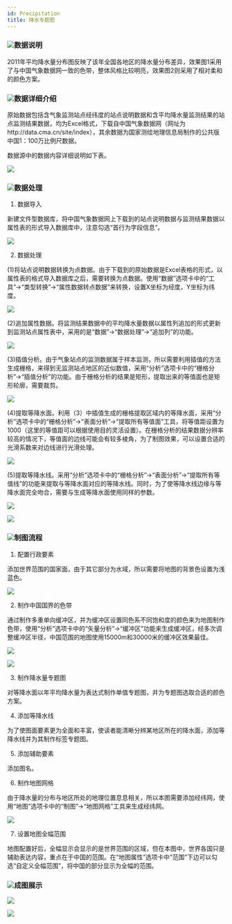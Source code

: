 ```yaml
---
id: Precipitation
title: 降水专题图
---
```

### ![](../../img/Read.gif)数据说明

2011年平均降水量分布图反映了该年全国各地区的降水量分布差异，效果图1采用了与中国气象数据网一致的色带，整体风格比较明亮，效果图2则采用了相对柔和的颜色方案。

### ![](../../img/Read.gif)数据详细介绍

原始数据包括含气象监测站点经纬度的站点说明数据和含平均降水量监测结果的站点监测结果数据，均为Excel格式，下载自中国气象数据网（网址为http://data.cma.cn/site/index），其余数据为国家测绘地理信息局制作的公共版中国1：100万比例尺数据。

数据源中的数据内容详细说明如下表。

![](img/Precipitationdata.png)    

### ![](../../img/Read.gif)数据处理

  1. 数据导入

新建文件型数据库，将中国气象数据网上下载到的站点说明数据与监测结果数据以属性表的形式导入数据库中，注意勾选“首行为字段信息”。

![](img/PrecipitationDataImport.png)  

  2. 数据处理

(1)将站点说明数据转换为点数据。由于下载到的原始数据是Excel表格的形式，以属性表的格式导入数据库之后，需要转换为点数据。使用“数据”选项卡中的“工具”→“类型转换”→“属性数据转点数据”来转换，设置X坐标为经度，Y坐标为纬度。

![](img/PrecipitationDataConversion.png)  

  
(2)追加属性数据。将监测结果数据中的平均降水量数据以属性列追加的形式更新到监测站点属性表中，采用的是“数据”→“数据处理”→“追加列”的功能。

![](img/PrecipitationAddColumn.png)  

  
(3)插值分析。由于气象站点的监测数据属于样本监测，所以需要利用插值的方法生成栅格，来得到无监测站点地区的近似数值，采用“分析”选项卡中的“栅格分析”→“插值分析”的功能。由于栅格分析的结果是矩形，提取出来的等值面也是矩形轮廓，需要裁剪。

![](img/GridTrimAfter.png)  

(4)提取等降水面。利用（3）中插值生成的栅格提取区域内的等降水面，采用“分析”选项卡中的“栅格分析”→“表面分析”→“提取所有等值面”工具，将等值距设置为1000（这里的等值距可以根据使用目的灵活设置）。在栅格分析的结果数据分辨率较高的情况下，等值面的边线可能会有较多棱角，为了制图效果，可以设置合适的光滑系数来对边线进行光滑处理。

![](img/PrecipitationIsoRegion.png)  

  
(5)提取等降水线。采用“分析”选项卡中的“栅格分析”→“表面分析”→“提取所有等值线”的功能来提取与等降水面对应的等降水线。同时，为了使等降水线边缘与等降水面完全吻合，需要与生成等降水面使用同样的参数。

![](img/PrecipitationIsoLine.png)  
  
![](img/PrecipitationIsoRegionTrimAfter.png)

### ![](../../img/Read.gif)制图流程

  1. 配置行政要素

添加世界范围的国家面，由于其它部分为水域，所以需要将地图的背景色设置为浅蓝色。

![](img/PrecipitationBaseMap.png)  

  2. 制作中国国界的色带

通过制作多重单向缓冲区，并为缓冲区设置同色系不同饱和度的颜色来为地图制作色带，使用“分析”选项卡中的“矢量分析”→“缓冲区”功能来生成缓冲区，经多次调整缓冲区半径，中国范围的地图使用15000m和30000米的缓冲区效果最佳。

![](img/PrecipitationBuffer.png)  
 
![](img/PrecipitationBufferAfter.png)  

  3. 制作降水量专题图

对等降水面以年平均降水量为表达式制作单值专题图，并为专题图选取合适的颜色方案。

  4. 添加等降水线

为了使图面要素更为全面和丰富，使读者能清晰分辨某地区所在的降水面，添加等降水线并为其制作标签专题图。

  5. 添加辅助要素

添加图名。

  6. 制作地图网格

由于降水量的分布与地区所处的地理位置息息相关，所以本图需要添加经纬网，使用“地图”选项卡中的“制图”→“地图网格”工具来生成经纬网。

![](img/PrecipitationGrid.png)  


  7. 设置地图全幅范围

地图配置好后，全幅显示会显示的是世界范围的区域，但在本图中，世界各国只是辅助表达内容，重点在于中国的范围。在“地图属性”选项卡中“范围”下边可以勾选“自定义全幅范围”，将中国的部分显示为全幅的范围。

### ![](../../img/Read.gif)成图展示

![](img/Precipitation1.png)  

![](img/Precipitation2.png)  


